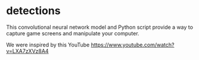# detections

This convolutional neural network model and Python script provide a way to capture game screens and manipulate your computer.

We were inspired by this YouTube https://www.youtube.com/watch?v=LXA7zXVz8A4
